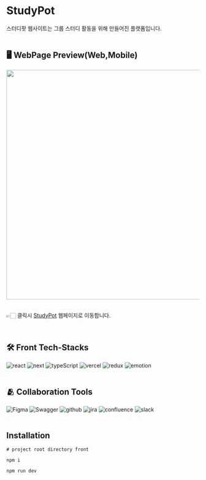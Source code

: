 
# StudyPot
스터디팟 웹사이트는 그룹 스터디 활동을 위해 만들어진 플랫폼입니다. 
<br/>
<br/>

## 🖥 WebPage Preview(Web,Mobile)


<img width="600px" src="https://user-images.githubusercontent.com/68359858/128474732-0df64eee-cff4-475e-a5ab-6be34fb4ed3b.png">

<br/>
<br/>

👉🏻 클릭시 [StudyPot](https://www.studypot.kr/) 웹페이지로 이동합니다.

<br/>

## 🛠 Front Tech-Stacks

<span id="use-tech">
  <img src="https://img.shields.io/badge/React-61dbfb?style=for-the-badge&logo=react&logoColor=black" alt="react"/> 
  <img src="https://img.shields.io/badge/Next.js-dedede?style=for-the-badge&logo=NextJs&logoColor=white" alt="next"/>
  <img src="https://img.shields.io/badge/typescript-007acc?style=for-the-badge&logo=typeScript&logoColor=white" alt="typeScript"/>
  <img src="https://img.shields.io/badge/vercel-011900?style=for-the-badge&logo=Netlify&logoColor=white" alt="vercel"/>
  <img src="https://img.shields.io/badge/Redux toolkit-7C41BE?style=for-the-badge&logo=Redux&logoColor=white" alt="redux"/>
  <img src="https://img.shields.io/badge/emotion-D36AC2?style=for-the-badge&logo=emotion&logoColor=white" alt="emotion"/>
</span>

<br/>
<br/>

## 🫂 Collaboration Tools

<span id="collaboration">
<img src="https://img.shields.io/badge/Figma-black?style=for-the-badge&logo=Figma&logoColor=white" alt="Figma"/>
  <img src="https://img.shields.io/badge/Swagger-91F230?style=for-the-badge&logo=Swagger&logoColor=153440" alt="Swagger"/>
    <img src="https://img.shields.io/badge/github-EFF0F1?style=for-the-badge&logo=github&logoColor=153440" alt="github"/>
  <img src="https://img.shields.io/badge/jira-253958?style=for-the-badge&logo=jira&logoColor=156FEA" alt="jira"/> 
  <img src="https://img.shields.io/badge/confluence-253958?style=for-the-badge&logo=confluence&logoColor=156FEA" alt="confluence"/> 
  <img src="https://img.shields.io/badge/slack-481449?style=for-the-badge&logo=slack&logoColor=white" alt="slack"/>
</span>

<br/>
<br/>


## Installation

`# project root directory front
`
<br/>

`npm i
`
<br/>

`
npm run dev
`
<br/>